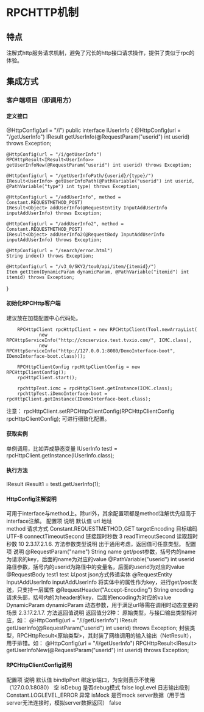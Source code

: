 # RPCHTTP机制
## 特点
注解式http服务请求机制，避免了冗长的http接口请求操作，提供了类似于rpc的体验。
## 集成方式
### 客户端项目（即调用方）
#### 定义接口
@HttpConfig(url = "/i")
public interface IUserInfo {
	@HttpConfig(url = "/getUserInfo")
	IResult<UserInfo> getUserInfo(@RequestParam("userid") int userid) throws Exception;

	@HttpConfig(url = "/i/getUserInfo")
	RPCHttpResult<IResult<UserInfo>> getUserInfoNew(@RequestParam("userid") int userid) throws Exception;

	@HttpConfig(url = "/getUserInfoPath/{userid}/{type}/")
	IResult<UserInfo> getUserInfoPath(@PathVariable("userid") int userid, @PathVariable("type") int type) throws Exception;

	@HttpConfig(url = "/addUserInfo", method = Constant.REQUESTMETHOD_POST)
	IResult<Object> addUserInfo(@RequestEntity InputAddUserInfo inputAddUserInfo) throws Exception;

	@HttpConfig(url = "/addUserInfo2", method = Constant.REQUESTMETHOD_POST)
	IResult<Object> addUserInfo2(@RequestBody InputAddUserInfo inputAddUserInfo) throws Exception;

	@HttpConfig(url = "/search/error.html")
	String index() throws Exception;

	@HttpConfig(url = "/v3_0/SKY2/tou0/api/item/{itemid}/")
	Item getItem(DynamicParam dynamicParam, @PathVariable("itemid") int itemid) throws Exception;
}
#### 初始化RPCHttp客户端
建议放在加载配置中心代码处。

		RPCHttpClient rpcHttpClient = new RPCHttpClient(Tool.newArrayList(
				new RPCHttpServiceInfo("http://cmcservice.test.tvxio.com/", ICMC.class),
				new RPCHttpServiceInfo("http://127.0.0.1:8080/DemoInterface-boot", IDemoInterface-boot.class)));

		RPCHttpClientConfig rpcHttpClientConfig = new RPCHttpClientConfig();
		rpcHttpClient.start();

		rpchttpTest.icmc = rpcHttpClient.getInstance(ICMC.class);
		rpchttpTest.iDemoInterface-boot = rpcHttpClient.getInstance(IDemoInterface-boot.class);

注意：
rpcHttpClient.setRPCHttpClientConfig(RPCHttpClientConfig rpcHttpClientConfig);
可进行细致化配置。
#### 获取实例
单例调用，比如弄成静态变量
IUserInfo testI = rpcHttpClient.getInstance(IUserInfo.class);
#### 执行方法
IResult<UserInfo> iResult1 = testI.getUserInfo(1);
#### HttpConfig注解说明
可用于interface与method上。除url外，其余配置项都是method注解优先级高于interface注解。
配置项	说明	默认值
url 	地址	
method	请求方式	Constant.REQUESTMETHOD_GET
targetEncoding	目标编码	UTF-8
connectTimeoutSecond	链接超时秒数	3
readTimeoutSecond	读取超时秒数	10
2.3.17.2.1.6.	方法参数类型说明
出于通用考虑，返回值可任意类型。
配置项	说明
@RequestParam("name") String name	get/post参数，括号内的name为请求的key，后面的name为对应的value
@PathVariable("userid") int userid	路径参数，括号内的userid为路径中的变量名，后面的userid为对应的value
@RequestBody test1 test	以post json方式传递实体
@RequestEntity InputAddUserInfo inputAddUserInfo	将实体中的属性作为key，进行get/post发送，只支持一层属性
@RequestHeader("Accept-Encoding") String encoding	请求头部，括号内的为header的key，后面的encoding为对应的value
DynamicParam dynamicParam	动态参数，用于满足url等需在调用时动态变更的场景
2.3.17.2.1.7.	方法返回值说明
返回值分2种：
原始类型，与接口输出类型相对应，如：
	@HttpConfig(url = "/i/getUserInfo")
	IResult<UserInfo> getUserInfo(@RequestParam("userid") int userid) throws Exception;
封装类型，RPCHttpResult<原始类型>，其封装了网络调用的输入输出（NetResult），用于排错。如：
	@HttpConfig(url = "/i/getUserInfo")
	RPCHttpResult<IResult<UserInfo>> getUserInfoNew(@RequestParam("userid") int userid) throws Exception;
#### RPCHttpClientConfig说明

配置项	说明	默认值
bindIpPort	绑定ip端口，为空则表示不使用（127.0.0.1:8080）	空
isDebug	是否debug模式	false
logLevel	日志输出级别	Constant.LOGLEVEL_ERROR
异常
isMock	是否mock server数据（用于当server无法连接时，模拟server数据返回）	false
